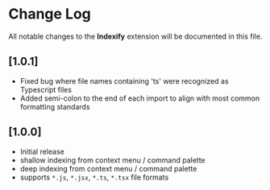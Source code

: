 # Change Log

All notable changes to the **Indexify** extension will be documented in this file.

## [1.0.1]

- Fixed bug where file names containing 'ts' were recognized as Typescript files
- Added semi-colon to the end of each import to align with most common formatting standards

## [1.0.0]

- Initial release
- shallow indexing from context menu / command palette
- deep indexing from context menu / command palette
- supports `*.js`, `*.jsx`, `*.ts`, `*.tsx` file formats
